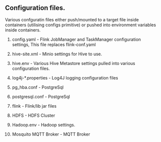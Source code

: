 ## Configuration files.

Various confguratin files either push/mounted to a target file inside containers (utilising configs primitive) or pushed into environment variables inside containers.

1. config.yaml              -   Flink JobManager and TaskManager configuration settings, This file replaces flink-conf.yaml

2. hive-site.xml            -   Minio settings for Hive to use.

3. hive.env                 -   Various Hive Metastore settings pulled into various configuration files.

4. log4j-*.properties       -   Log4J logging configuration files

5. pg_hba.conf              -   PostgreSql

6. postgresql.conf          -   PostgreSql

7. flink                    -   Flink/lib jar files

8. HDFS                     -   HDFS Cluster

9. Hadoop.env               -   Hadoop settings.

10. Mosquito MQTT Broker    -   MQTT Broker

